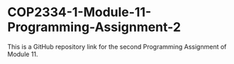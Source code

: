 # COP2334-1-Module-11-Programming-Assignment-2
This is a GitHub repository link for the second Programming Assignment of Module 11.
